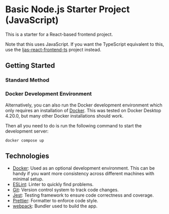 # Basic Node.js Starter Project (JavaScript)

This is a starter for a React-based frontend project.

Note that this uses JavaScript. If you want the TypeScript equivalent to this, use the [ljas-react-frontend-ts](../ljas-react-frontend-ts) project instead.

## Getting Started

### Standard Method

### Docker Development Environment

Alternatively, you can also run the Docker development environment which only requires an installation of [Docker](https://www.docker.com). This was tested on Docker Desktop 4.20.0, but many other Docker installations should work.

Then all you need to do is run the following command to start the development server:

```
docker compose up
```

## Technologies

-   [Docker](https://www.docker.com): Used as an optional development environment. This can be handy if you want more consistency across different machines with minimal setup.
-   [ESLint](https://eslint.org): Linter to quickly find problems.
-   [Git](https://git-scm.com): Version control system to track code changes.
-   [Jest](https://jestjs.io): Testing framework to ensure code correctness and coverage.
-   [Prettier](https://prettier.io): Formatter to enforce code style.
-   [webpack](https://webpack.js.org): Bundler used to build the app.
